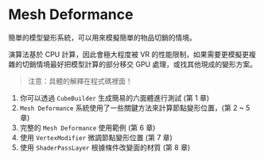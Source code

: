 # Mesh Deformance

簡單的模型變形系統，可以用來模擬簡單的物品切銷的情境。

演算法基於 CPU 計算，因此會極大程度被 VR 的性能限制，如果需要更模擬更複雜的切銷情境最好把模型計算的部分移交 GPU 處理，或找其他現成的變形方案。



> 注意：具體的解釋在程式碼裡面！

1. 你可以透過 `CubeBuilder` 生成簡易的六面體進行測試 (第 1 章)
2. `Mesh Deformance` 系統使用了一些關鍵方法來計算節點變形位置，(第 2 ~ 5 章)
3. 完整的 `Mesh Deformance` 使用範例 (第 6 章)
4. 使用 `VertexModifier` 微調節點變形位置 (第 7 章)
5. 使用 `ShaderPassLayer` 根據條件改變面的材質 (第 8 章)